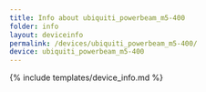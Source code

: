 ```yaml
---
title: Info about ubiquiti_powerbeam_m5-400
folder: info
layout: deviceinfo
permalink: /devices/ubiquiti_powerbeam_m5-400/
device: ubiquiti_powerbeam_m5-400
---
```

{% include templates/device_info.md %}
